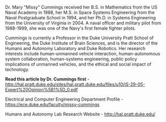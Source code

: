 Dr. Mary "Missy" Cummings received her B.S. in Mathematics from the US Naval Academy in 1988, her M.S. in Space Systems Engineering from the Naval Postgraduate School in 1994, and her Ph.D. in Systems Engineering from the University of Virginia in 2004. A naval officer and military pilot from 1988-1999, she was one of the Navy's first female fighter pilots.

Cummings is currently a Professor in the Duke University Pratt School of Engineering, the Duke Institute of Brain Sciences, and is the director of the Humans and Autonomy Laboratory and Duke Robotics. Her research interests include human-unmanned vehicle interaction, human-autonomous system collaboration, human-systems engineering, public policy implications of unmanned vehicles, and the ethical and social impact of technology.

**Read this article by Dr. Cummings first** - http://hal.pratt.duke.edu/sites/hal.pratt.duke.edu/files/u10/IS-29-05-Expert%20Opinion%5B1%5D_0.pdf

Electrical and Computer Engineering Department Profile  - https://ece.duke.edu/faculty/missy-cummings

Humans and Autonomy Lab Research Website - http://hal.pratt.duke.edu/
